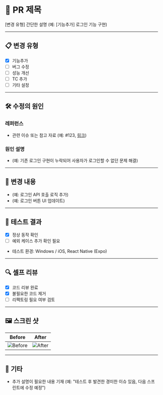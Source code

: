 # 📌 PR 제목  
[변경 유형] 간단한 설명 (예: [기능추가] 로그인 기능 구현)

---

## 📋 변경 유형  
- [x] 기능추가  
- [ ] 버그 수정  
- [ ] 성능 개선  
- [ ] TC 추가  
- [ ] 기타 설정  

---

## 🛠️ 수정의 원인  
### 레퍼런스  
- 관련 이슈 또는 참고 자료 (예: #123, [링크](https://example.com))  

### 원인 설명  
- (예: 기존 로그인 구현이 누락되어 사용자가 로그인할 수 없던 문제 해결)  

---

## 🔧 변경 내용  
- (예: 로그인 API 호출 로직 추가)  
- (예: 로그인 버튼 UI 업데이트)  

---

## 🧪 테스트 결과  
- [x] 정상 동작 확인  
- [ ] 예외 케이스 추가 확인 필요  
- 테스트 환경: Windows / iOS, React Native (Expo)  

---

## 🔍 셀프 리뷰  
- [x] 코드 리뷰 완료  
- [x] 불필요한 코드 제거  
- [ ] 리팩토링 필요 여부 검토  

---

## 🖼️ 스크린 샷  
| Before | After |  
|--------|-------|  
| ![Before](https://via.placeholder.com/150) | ![After](https://via.placeholder.com/150) |  

---

## 📝 기타  
- 추가 설명이 필요한 내용 기재 (예: "테스트 후 발견한 경미한 이슈 있음, 다음 스프린트에 수정 예정")  
